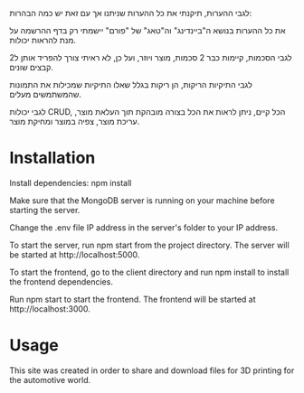 לגבי ההערות, תיקנתי את כל ההערות שניתנו אך עם זאת יש כמה הבהרות:

את כל ההערות בנושא ה"ביינדינג" וה"טאג" של "פורם" יישמתי רק בדף ההרשמה על מנת להראות יכולות.

לגבי הסכמות, קיימות כבר 2 סכמות, מוצר ויוזר, ועל כן, לא ראיתי צורך להפריד אותן ל2 קבצים שונים.

לגבי התיקיות הריקות, הן ריקות בגלל שאלו התיקיות שמכילות את התמונות שהמשתמשים מעלים.

לגבי יכולות CRUD, הכל קיים, ניתן לראות את הכל בצורה מובהקת תוך העלאת מוצר, עריכת מוצר, צפיה במוצר ומחיקת מוצר.


# Installation
Install dependencies: npm install

Make sure that the MongoDB server is running on your machine before starting the server.

Change the .env file IP address in the server's folder to your IP address.

To start the server, run npm start from the project directory. The server will be started at http://localhost:5000.

To start the frontend, go to the client directory and run npm install to install the frontend dependencies.

Run npm start to start the frontend. The frontend will be started at http://localhost:3000.

# Usage
This site was created in order to share and download files for 3D printing for the automotive world.
